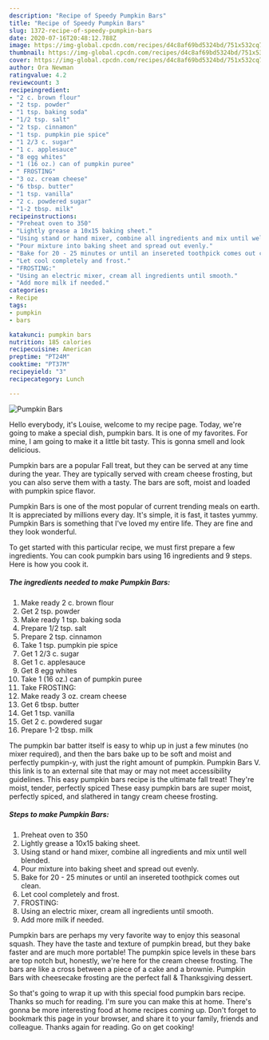 ```yaml
---
description: "Recipe of Speedy Pumpkin Bars"
title: "Recipe of Speedy Pumpkin Bars"
slug: 1372-recipe-of-speedy-pumpkin-bars
date: 2020-07-16T20:48:12.788Z
image: https://img-global.cpcdn.com/recipes/d4c8af69bd5324bd/751x532cq70/pumpkin-bars-recipe-main-photo.jpg
thumbnail: https://img-global.cpcdn.com/recipes/d4c8af69bd5324bd/751x532cq70/pumpkin-bars-recipe-main-photo.jpg
cover: https://img-global.cpcdn.com/recipes/d4c8af69bd5324bd/751x532cq70/pumpkin-bars-recipe-main-photo.jpg
author: Ora Newman
ratingvalue: 4.2
reviewcount: 3
recipeingredient:
- "2 c. brown flour"
- "2 tsp. powder"
- "1 tsp. baking soda"
- "1/2 tsp. salt"
- "2 tsp. cinnamon"
- "1 tsp. pumpkin pie spice"
- "1 2/3 c. sugar"
- "1 c. applesauce"
- "8 egg whites"
- "1 (16 oz.) can of pumpkin puree"
- " FROSTING"
- "3 oz. cream cheese"
- "6 tbsp. butter"
- "1 tsp. vanilla"
- "2 c. powdered sugar"
- "1-2 tbsp. milk"
recipeinstructions:
- "Preheat oven to 350"
- "Lightly grease a 10x15 baking sheet."
- "Using stand or hand mixer, combine all ingredients and mix until well blended."
- "Pour mixture into baking sheet and spread out evenly."
- "Bake for 20 - 25 minutes or until an insereted toothpick comes out clean."
- "Let cool completely and frost."
- "FROSTING:"
- "Using an electric mixer, cream all ingredients until smooth."
- "Add more milk if needed."
categories:
- Recipe
tags:
- pumpkin
- bars

katakunci: pumpkin bars 
nutrition: 185 calories
recipecuisine: American
preptime: "PT24M"
cooktime: "PT37M"
recipeyield: "3"
recipecategory: Lunch

---
```



![Pumpkin Bars](https://img-global.cpcdn.com/recipes/d4c8af69bd5324bd/751x532cq70/pumpkin-bars-recipe-main-photo.jpg)

Hello everybody, it's Louise, welcome to my recipe page. Today, we're going to make a special dish, pumpkin bars. It is one of my favorites. For mine, I am going to make it a little bit tasty. This is gonna smell and look delicious.

Pumpkin bars are a popular Fall treat, but they can be served at any time during the year. They are typically served with cream cheese frosting, but you can also serve them with a tasty. The bars are soft, moist and loaded with pumpkin spice flavor.

Pumpkin Bars is one of the most popular of current trending meals on earth. It is appreciated by millions every day. It's simple, it is fast, it tastes yummy. Pumpkin Bars is something that I've loved my entire life. They are fine and they look wonderful.


To get started with this particular recipe, we must first prepare a few ingredients. You can cook pumpkin bars using 16 ingredients and 9 steps. Here is how you cook it.

<!--inarticleads1-->

##### The ingredients needed to make Pumpkin Bars:

1. Make ready 2 c. brown flour
1. Get 2 tsp. powder
1. Make ready 1 tsp. baking soda
1. Prepare 1/2 tsp. salt
1. Prepare 2 tsp. cinnamon
1. Take 1 tsp. pumpkin pie spice
1. Get 1 2/3 c. sugar
1. Get 1 c. applesauce
1. Get 8 egg whites
1. Take 1 (16 oz.) can of pumpkin puree
1. Take  FROSTING:
1. Make ready 3 oz. cream cheese
1. Get 6 tbsp. butter
1. Get 1 tsp. vanilla
1. Get 2 c. powdered sugar
1. Prepare 1-2 tbsp. milk


The pumpkin bar batter itself is easy to whip up in just a few minutes (no mixer required), and then the bars bake up to be soft and moist and perfectly pumpkin-y, with just the right amount of pumpkin. Pumpkin Bars V. this link is to an external site that may or may not meet accessibility guidelines. This easy pumpkin bars recipe is the ultimate fall treat! They&#39;re moist, tender, perfectly spiced These easy pumpkin bars are super moist, perfectly spiced, and slathered in tangy cream cheese frosting. 

<!--inarticleads2-->

##### Steps to make Pumpkin Bars:

1. Preheat oven to 350
1. Lightly grease a 10x15 baking sheet.
1. Using stand or hand mixer, combine all ingredients and mix until well blended.
1. Pour mixture into baking sheet and spread out evenly.
1. Bake for 20 - 25 minutes or until an insereted toothpick comes out clean.
1. Let cool completely and frost.
1. FROSTING:
1. Using an electric mixer, cream all ingredients until smooth.
1. Add more milk if needed.


Pumpkin bars are perhaps my very favorite way to enjoy this seasonal squash. They have the taste and texture of pumpkin bread, but they bake faster and are much more portable! The pumpkin spice levels in these bars are top notch but, honestly, we&#39;re here for the cream cheese frosting. The bars are like a cross between a piece of a cake and a brownie. Pumpkin Bars with cheesecake frosting are the perfect fall &amp; Thanksgiving dessert. 

So that's going to wrap it up with this special food pumpkin bars recipe. Thanks so much for reading. I'm sure you can make this at home. There's gonna be more interesting food at home recipes coming up. Don't forget to bookmark this page in your browser, and share it to your family, friends and colleague. Thanks again for reading. Go on get cooking!

